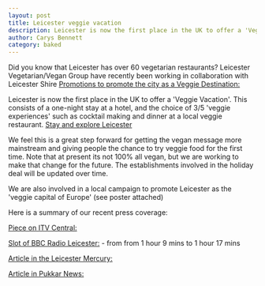 ```yaml
---
layout: post
title: Leicester veggie vacation
description: Leicester is now the first place in the UK to offer a 'Veggie Vacation'...
author: Carys Bennett
category: baked
---
```

Did you know that Leicester has over 60 vegetarian restaurants?
Leicester Vegetarian/Vegan Group have recently been working in collaboration with Leicester Shire [Promotions to promote the city as a Veggie Destination:](http://www.goleicestershire.com/food-and-drink/veggie-leicester.aspx)

Leicester is now the first place in the UK to offer a 'Veggie Vacation'. 
This consists of a one-night stay at a hotel, and the choice of 3/5 'veggie experiences' such as cocktail making and dinner at a local veggie restaurant. [Stay and explore Leicester](http://www.stayplayexplore.co.uk/vegetarianvacation2015.aspx)

We feel this is a great step forward for getting the vegan message more mainstream and giving people the chance to try veggie food for the first time. Note that at present its not 100% all vegan, but we are working to make that change for the future. The establishments involved in the holiday deal will be updated over time.

We are also involved in a local campaign to promote Leicester as the 'veggie capital of Europe' (see poster attached)

Here is a summary of our recent press coverage:

[Piece on ITV Central:](http://www.itv.com/news/central/update/2015-05-31/leicester-is-being-dubbed-the-vegetarian-capital-of-europe/)

[Slot of BBC Radio Leicester:](http://www.bbc.co.uk/programmes/p02rq90b#auto) - from from 1 hour 9 mins to 1 hour 17 mins

[Article in the Leicester Mercury:](http://www.leicestermercury.co.uk/New-vegetarian-vegan-short-break-launched/story-26581573-detail/story.html#bTV9mT95lbcu1yVf.01)

[Article in Pukkar News:](http://www.pukaarnews.com/short-break-aimed-at-vegetarian-and-vegan-food-lovers-launched-in-leicester/14488/)

